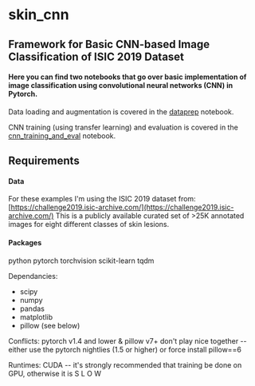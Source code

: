 # skin_cnn
## Framework for Basic CNN-based Image Classification of ISIC 2019 Dataset

#### Here you can find two notebooks that go over basic implementation of image classification using convolutional neural networks (CNN) in Pytorch.

Data loading and augmentation is covered in the [dataprep](https://github.com/robinfchan/skin_cnn/blob/master/dataprep.ipynb) notebook.

CNN training (using transfer learning) and evaluation is covered in the [cnn_training_and_eval](https://github.com/robinfchan/skin_cnn/blob/master/cnn_training_and_eval.ipynb) notebook.

## Requirements
#### Data
For these examples I'm using the ISIC 2019 dataset from: [https://challenge2019.isic-archive.com/](https://challenge2019.isic-archive.com/)
This is a publicly available curated set of >25K annotated images for eight different classes of skin lesions.

#### Packages
python
pytorch
torchvision
scikit-learn
tqdm

Dependancies:
  * scipy
  * numpy
  * pandas
  * matplotlib
  * pillow (see below)

Conflicts:
  pytorch v1.4 and lower & pillow v7+ don't play nice together -- either use the pytorch nightlies (1.5 or higher) or force install pillow==6
  
Runtimes:
CUDA -- it's strongly recommended that training be done on GPU, otherwise it is S L O W
